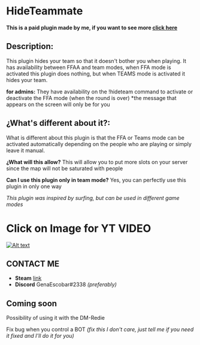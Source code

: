 # HideTeammate
**This is a paid plugin made by me, if you want to see more [click here](https://github.com/GenaEscobar/Gena-Private-Plugins)**

## Description:
This plugin hides your team so that it doesn't bother you when playing.
It has availability between FFAA and team modes, when FFA mode is activated this plugin does nothing, but when TEAMS mode is activated it hides your team.

**for admins:** They have availability on the !hideteam command to activate or deactivate the FFA mode (when the round is over) *the message that appears on the screen will only be for you

## ¿What's different about it?:
What is different about this plugin is that the FFA or Teams mode can be activated automatically depending on the people who are playing or simply leave it manual.

**¿What will this allow?**
This will allow you to put more slots on your server since the map will not be saturated with people

**Can I use this plugin only in team mode?**
Yes, you can perfectly use this plugin in only one way

*This plugin was inspired by surfing, but can be used in different game modes*

# Click on Image for YT VIDEO
[![Alt text](https://img.youtube.com/vi/FdHJjRAupLc/0.jpg)](https://www.youtube.com/watch?v=FdHJjRAupLc)

## CONTACT ME
* **Steam** [link](https://steamcommunity.com/id/genaescobar)
* **Discord** GenaEscobar#2338
*(preferably)*

## Coming soon
Possibility of using it with the DM-Redie

Fix bug when you control a BOT *(fix this I don't care, just tell me if you need it fixed and I'll do it for you)*
